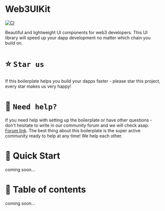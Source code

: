 # Web3UIKit

[![CI](https://github.com/web3ui/web3uikit/actions/workflows/main.yml/badge.svg)](https://github.com/web3ui/web3uikit/actions/workflows/main.yml)

Beautiful and lightweight UI components for web3 developers. 
This UI library will speed up your dapp development no matter which chain you build on.

# ⭐️ `Star us`
If this boilerplate helps you build your dapps faster - please star this project, every star makes us very happy!

# 🤝 `Need help?`
If you need help with setting up the boilerplate or have other questions - don't hesitate to write in our community forum and we will check asap. [Forum link](https://forum.moralis.io). The best thing about this boilerplate is the super active community ready to help at any time! We help each other.

# 🚀 Quick Start
coming soon...

# 🧭 Table of contents
coming soon...
